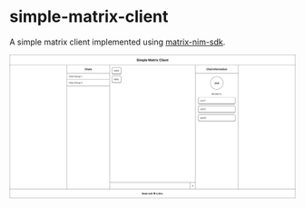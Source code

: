 # simple-matrix-client

A simple matrix client implemented using [matrix-nim-sdk](https://github.com/dylhack/matrix-nim-sdk/).

![image](docs/client.png)